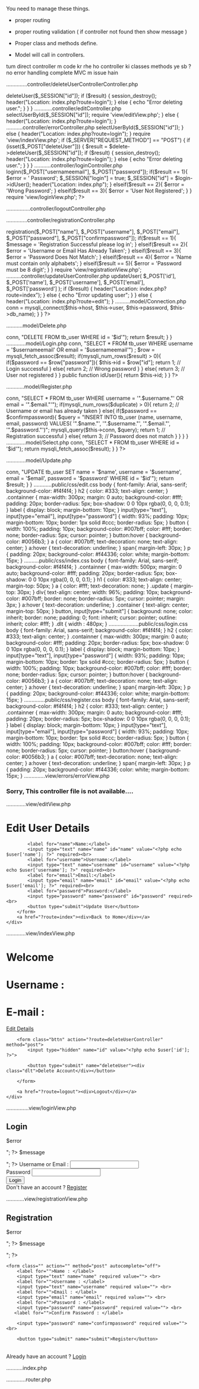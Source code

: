 You need to manage these things.
- proper routing

- proper routing validation ( if controller not found then show message )

- Proper class and methods define.

- Model will call in controllers.


tum direct controller m code kr rhe ho
controller ki classes methods ye sb ?
no error handling
complete MVC m issue hain

..............controller/deleteUserControllerController.php

<?php
// delete user controller
require_once 'model/Delete.php';

$delete = new Delete();

if ($_SERVER["REQUEST_METHOD"] == "POST") {
    if (isset($_POST["deleteUser"])) {
        $result = $delete->deleteUser($_SESSION["id"]);

        if ($result) {

            session_destroy();

            header("Location: index.php?route=login");
            
        } else {
            echo "Error deleting user.";
        }
    }
}


............controller/editController.php
<?php

// edit profile page controller

require_once 'model/Select.php';

$select = new Select();

if (!empty($_SESSION["id"])) {
    $user = $select->selectUserById($_SESSION["id"]);
    require 'view/editView.php';
} else {
    header("Location: index.php?route=login");
}

...........controller/errorController.php
<?php
    require 'view/errors/errorView.php';

..........,,controller/indexController.php


<?php

// setting session at index page and show user data

require_once 'model/Select.php';
require_once 'model/Delete.php';

$select = new Select();
$delete = new Delete();

if(!empty($_SESSION["id"])){
    $user = $select->selectUserById($_SESSION["id"]);
} else {
    header("Location: index.php?route=login");
}

require 'view/indexView.php';

if ($_SERVER["REQUEST_METHOD"] == "POST") {
    if (isset($_POST["deleteUser"])) {
        $result = $delete->deleteUser($_SESSION["id"]);

        if ($result) {
            session_destroy();
            header("Location: index.php?route=login");
        } else {
            echo "Error deleting user.";
        }
    }
}

...........controller/loginController.php

<?php

//login controller and showing all validation messages 

require_once 'model/Login.php';


$login = new Login();

if(isset($_POST["submit"])){
    $result = $login->loginn($_POST["usernameemail"], $_POST["password"]);
   if($result == 1){
    $error = ' Password';
         $_SESSION["login"] = true;
          $_SESSION["id"] = $login->idUser();
         
        header("Location: index.php");
    } elseif($result == 2){
     $error = 'Wrong Password';
    } elseif($result == 3){
        $error = 'User Not Registered';
    }
}
require 'view/loginView.php';
?>


................controller/logoutController.php

<?php
//logout user controller

// remove all session variables
session_unset();
// destroy the session
session_destroy();
header("Location: index.php");
?>

..............controller/registrationController.php

<?php
//registration controller and showing error messages on screen
 require_once 'model/Register.php';
 $register = new Register();
 if(isset($_POST["submit"])){
     $result = $register->registration($_POST["name"], $_POST["username"], $_POST["email"], $_POST["password"], $_POST["confirmpassword"]);
     if($result == 1){
         $message = 'Registration Successful please log in';
      
     } elseif($result == 2){
         $error = 'Username or Email Has Already Taken';
     } elseif($result == 3){
         $error = 'Password Does Not Match';
     } elseif($result == 4){
         $error = 'Name must contain only alphabets';
     }
     elseif($result == 5){
         $error = 'Password must be 8 digit';
     }
 }
 require 'view/registrationView.php';



..........controller/updateUserController.php
<?php

//update user's data controller and sending to index

require_once 'model/Select.php';
require_once 'model/Update.php';

if ($_SERVER["REQUEST_METHOD"] == "POST") {
    $update = new Update();
    $result = $update->updateUser(
        $_POST['id'],
        $_POST['name'],
        $_POST['username'],
        $_POST['email'],
        $_POST['password']
    );
    if ($result) {
        header("Location: index.php?route=index");
    } else {
        echo "Error updating user";
    }
} else {
    header("Location: index.php?route=edit");
}


..........model/Connection.php

<?php

//connection class for db
class Connection{
  public $host = "localhost";
  public $user = "root";
  public $password = "webkul";
  public $db_name = "regist";
  public $conn;
  public function __construct(){
    $this->conn = mysqli_connect($this->host, $this->user, $this->password, $this->db_name);
  }
}
?>

...........model/Delete.php
<?php
//delete data query
class Delete extends Connection {
    public function deleteUser($id) {
        $result = mysqli_query($this->conn, "DELETE FROM tb_user WHERE id = '$id'");
        return $result;
    }
}

.............model/Login.php
<?php

//login page and validation errors 

class Login extends Connection{
  public $id;
  public function loginn($usernameemail, $password){
    $result = mysqli_query($this->conn, "SELECT * FROM tb_user WHERE username = '$usernameemail' OR email = '$usernameemail'") ;
    $row = mysqli_fetch_assoc($result);
    
    if(mysqli_num_rows($result) > 0){

      if($password == $row["password"]){

        $this->id = $row["id"];

        return 1;
        // Login successful

      }
     else{
        return 2;
        // Wrong password
      }
    }
    else{
      return 3;
      // User not registered
    }
  }
  public function idUser(){
 return $this->id;
  }
}
?>

............model/Register.php

<?php
//registration page and setting up validtions
 class Register extends Connection{
   public function registration($name, $username, $email, $password, $confirmpassword){
     $rexName = "/^[a-zA-Z]+(?:\s?[a-zA-Z]+)*\.?$/";
     $rexPass = "/^.{8,}$/";
     if (!preg_match($rexName, $name)) {
       return 4;
       // Name contains numbers
     }
     if (!preg_match($rexPass, $password)) {
    return 5;
       // password 8 digit
         }
     $duplicate = mysqli_query($this->conn, "SELECT * FROM tb_user WHERE username = '".$username."' OR email = '".$email."'");
     if(mysqli_num_rows($duplicate) > 0){
       return 2;
       // Username or email has already taken
     }
     else{
       if($password == $confirmpassword){
         $query = "INSERT INTO tb_user (name, username, email, password)  VALUES( '".$name."', '".$username."', '".$email."', '".$password."')";
         mysqli_query($this->conn, $query);
         return 1;
         // Registration successful
       }
       else{
      return 3;
         // Password does not match
       }
     }
   }
 }


.............model/Select.php
<?php
// selecting data for index page 
class Select extends Connection{
  public function selectUserById($id){
    $result = mysqli_query($this->conn, "SELECT * FROM tb_user WHERE id = '$id'");
    return mysqli_fetch_assoc($result);
  }
}

?>
.............model/Update.php
<?php

//update data query 

class Update extends Connection {
    public function updateUser($id, $name, $username, $email, $password) {
        $result = mysqli_query($this->conn, "UPDATE tb_user SET name = '$name', username = '$username', email = '$email', password = '$password' WHERE id = '$id'");
        return $result;
    }
}

............public/css/edit.css

body {
    font-family: Arial, sans-serif;
    background-color: #f4f4f4;

}
h2 {
  color: #333;
  text-align: center;

}
.containner {
    max-width: 300px;
    margin: 0 auto;
    background-color: #fff;
    padding: 20px;
    border-radius: 5px;
    box-shadow: 0 0 10px rgba(0, 0, 0, 0.1);
}
label {
    display: block;
    margin-bottom: 10px;

}
input[type="text"],
input[type="email"],
input[type="password"] {
    width: 93%;
    padding: 10px;
    margin-bottom: 10px;
    border: 1px solid #ccc;
    border-radius: 5px;

}

button {
    width: 100%;
    padding: 10px;
    background-color: #007bff;
    color: #fff;
    border: none;
    border-radius: 5px;
    cursor: pointer;
}

button:hover {
 background-color: #0056b3;

}
a {
    color: #007bff;
    text-decoration: none;
    text-align: center;
}



a:hover {
    text-decoration: underline;

}

span{
    margin-left: 30px;

}

p {
    padding: 20px;
    background-color: #f44336; 
    color: white;
    margin-bottom: 15px;

  }

  ..........public/css/index.css


body {

    font-family: Arial, sans-serif;
    background-color: #f4f4f4;



}

.containner {
    max-width: 500px;
    margin: 0 auto;
    background-color: #fff;
    padding: 20px;
    border-radius: 5px;
    box-shadow: 0 0 10px rgba(0, 0, 0, 0.1);
}

h1 {
    color: #333;
    text-align: center;
    margin-top: 50px;

}



a {
    color: #fff;
    text-decoration: none;
}

.update {
    margin-top: 30px;

}

div{
    text-align: center;   
    width: 96%;
    padding: 10px;
    background-color: #007bff;
    border: none;
  border-radius: 5px;
    cursor: pointer;
    margin: 3px;

}



a:hover {
    text-decoration: underline;
}



.container {

    text-align: center;
    margin-top: 50px;

}
button, input[type="submit"] {
	background: none;
	color: inherit;
	border: none;
	padding: 0;
	font: inherit;
	cursor: pointer;
	outline: inherit;
    color: #fff;

}
.dlt {
    width : 480px;

}


....................public/css/login.css


body {
    font-family: Arial, sans-serif;
    background-color: #f4f4f4;
}



h2 {
    color: #333;
    text-align: center;

}
.containner {
    max-width: 300px;
    margin: 0 auto;
    background-color: #fff;
  padding: 20px;
  border-radius: 5px;
    box-shadow: 0 0 10px rgba(0, 0, 0, 0.1);

}



label {
display: block;
    margin-bottom: 10px;

}



input[type="text"],
input[type="password"] {

    width: 93%;
    padding: 10px;
    margin-bottom: 10px;
    border: 1px solid #ccc;
    border-radius: 5px;
}

button {
    width: 100%;
    padding: 10px;
    background-color: #007bff;
    color: #fff;
    border: none;
    border-radius: 5px;
    cursor: pointer;

}

button:hover {
    background-color: #0056b3;

}
a {
    color: #007bff;
    text-decoration: none;
    text-align: center;

}

a:hover {
  text-decoration: underline;

}

span{
    margin-left: 30px;

}

p {
 padding: 20px;
    background-color: #f44336; 
    color: white;
    margin-bottom: 15px;

  }

  ..............public/css/register.css

body {
    font-family: Arial, sans-serif;
    background-color: #f4f4f4;

}
h2 {
  color: #333;
  text-align: center;

}
.containner {
    max-width: 300px;
    margin: 0 auto;
    background-color: #fff;
    padding: 20px;
    border-radius: 5px;
    box-shadow: 0 0 10px rgba(0, 0, 0, 0.1);
}
label {
    display: block;
    margin-bottom: 10px;

}
input[type="text"],
input[type="email"],
input[type="password"] {
    width: 93%;
    padding: 10px;
    margin-bottom: 10px;
    border: 1px solid #ccc;
    border-radius: 5px;

}

button {
    width: 100%;
    padding: 10px;
    background-color: #007bff;
    color: #fff;
    border: none;
    border-radius: 5px;
    cursor: pointer;
}

button:hover {
 background-color: #0056b3;

}
a {
    color: #007bff;
    text-decoration: none;
    text-align: center;
}



a:hover {
    text-decoration: underline;

}

span{
    margin-left: 30px;

}

p {
    padding: 20px;
    background-color: #f44336; 
    color: white;
    margin-bottom: 15px;

  }


..............view/errors/errorView.php
<!DOCTYPE html>
<html>
<head>
<title>Custom 404</title>
</head>
<body>

<h3>Sorry, This controller file is not available....</h3> 

</body>
</html>


.............view/editView.php
<!DOCTYPE html>
<html lang="en" dir="ltr">
<head>
    <meta charset="utf-8">
    <title>Edit User</title>
    <link rel="stylesheet" href="public/css/edit.css">
</head>
<body>
    <div class = "containner">
        <h1>Edit User Details</h1>
        <form action="?route=updateUser" method="post">
            <input type="hidden" name="id" value="<?php echo $user['id']; ?>">
            <label for="name">Name:</label>
            <input type="text" name="name" id="name" value="<?php echo $user['name']; ?>" required><br>
            <label for="username">Username:</label>
            <input type="text" name="username" id="username" value="<?php echo $user['username']; ?>" required><br>
            <label for="email">Email:</label>
            <input type="email" name="email" id="email" value="<?php echo $user['email']; ?>" required><br>
            <label for="password">Password:</label>
            <input type="password" name="password" id="password" required><br>
            <button type="submit">Update User</button>
        </form>
        <a href="?route=index"><div>Back to Home</div></a>
    </div>
</body>
</html>


.............view/indexView.php

<!DOCTYPE html>
<html lang="en" dir="ltr">
<head>
    <meta charset="utf-8">
    <title>Index</title>
    <link rel="stylesheet" href="public/css/index.css">
</head>
<body>
    <div class = "containner">
        <h1>Welcome <?php echo $user["name"]; ?></h1>
        <h1>Username :<?php echo $user["username"]; ?> </h1>
        <h1>E-mail :<?php echo $user["email"]; ?> </h1>
        <a href="?route=edit"><div>Edit Details</div></a>
        
        <form class="bttn" action="?route=deleteUserController" method="post">
            <input type="hidden" name="id" value="<?php echo $user['id']; ?>">
          
            <button type="submit" name="deleteUser"><div class="dlt">Delete Account</div></button>

        </form>

        <a href="?route=logout"><div>Logout</div></a>
    </div>
</body>
</html>


...............view/loginView.php
<!DOCTYPE html>
<html lang="en" dir="ltr">
<head>
    <meta charset="utf-8">
    <title>Login</title>
    <link rel="stylesheet" href="public/css/login.css">
</head>
<body>
    <div class = containner>
    <h2>Login</h2>
    <?php if(isset($error)) echo "<p>$error</p>"; ?>
    <?php if(isset($message)) echo "<p>$message</p>"; ?>
    <form class="" action="" method="post" autocomplete="off">
        <label for="">Username or Email : </label>
        <input type="text" name="usernameemail" required value=""> <br>
        <label for="">Password</label>
        <input type="password" name="password" required value=""> <br>
        <button type="submit" name="submit">Login</button>
    </form>
    <br>
   <span>Don't have an account ? </span><a href="?route=registration">Register</a>
</div>
</body>
</html>


............view/registrationView.php
<!DOCTYPE html>
<html lang="en" dir="ltr">
<head>
     <meta charset="utf-8">
   <title>Registration</title>
    <link rel="stylesheet" href="public/css/register.css">
</head>
<body>
   <div class ="containner">
    <h2>Registration</h2>
    <?php if(isset($error)) echo "<p>$error</p>"; ?>
    <?php if(isset($message)) echo "<p>$message</p>"; ?>

    <form class="" action="" method="post" autocomplete="off">
        <label for="">Name : </label>
        <input type="text" name="name" required value=""> <br>
        <label for="">Username : </label>
        <input type="text" name="username" required value=""> <br>
        <label for="">Email : </label>
        <input type="email" name="email" required value=""> <br>
        <label for="">Password : </label>
        <input type="password" name="password" required value=""> <br>
       <label for="">Confirm Password : </label>

        <input type="password" name="confirmpassword" required value=""> <br>

        <button type="submit" name="submit">Register</button>
   </form>
    <br> 
    <span>Already have an account ? <a href="?route=login">Login</a>
</div>
</body>
</html>



...........index.php

<?php
ini_set('display_errors', 1);
ini_set('display_startup_errors', 1);
error_reporting(E_ALL);

require_once 'router.php';


?>

.............router.php
<?php

//displaying all PHP errors
ini_set('display_errors', 1);
ini_set('display_startup_errors', 1);
error_reporting(E_ALL);
session_start();
// Autoload classes
spl_autoload_register(function ($className) {
    include_once 'model/' . $className . '.php';
});
// Check if the requested route exists
if (isset($_REQUEST['route']) && !empty($_REQUEST['route'])) {
    $route = $_REQUEST['route'];
    $controllerPath = 'controller/' . $route . 'Controller.php';
    // Check if the controller file exists
    if (file_exists($controllerPath)) {
        require $controllerPath;
    } else {
        // If the controller file does not exist, display a error message
        $route = 'error';       
    }
} else {
    $route = 'index';
}
// Include the requested controller file
require_once 'controller/' . $route . 'Controller.php';

